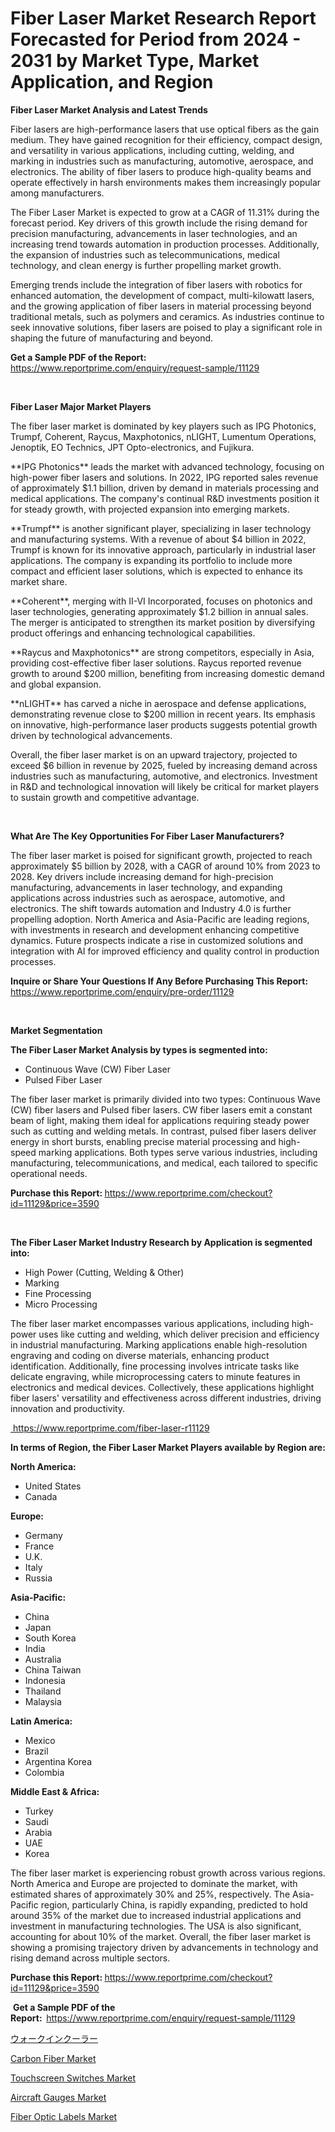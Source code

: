 <p><h1>Fiber Laser Market Research Report Forecasted for Period from 2024 -  2031 by Market Type, Market Application, and Region</h1></p><p><strong>Fiber Laser Market Analysis and Latest Trends</strong></p>
<p><p>Fiber lasers are high-performance lasers that use optical fibers as the gain medium. They have gained recognition for their efficiency, compact design, and versatility in various applications, including cutting, welding, and marking in industries such as manufacturing, automotive, aerospace, and electronics. The ability of fiber lasers to produce high-quality beams and operate effectively in harsh environments makes them increasingly popular among manufacturers.</p><p>The Fiber Laser Market is expected to grow at a CAGR of 11.31% during the forecast period. Key drivers of this growth include the rising demand for precision manufacturing, advancements in laser technologies, and an increasing trend towards automation in production processes. Additionally, the expansion of industries such as telecommunications, medical technology, and clean energy is further propelling market growth. </p><p>Emerging trends include the integration of fiber lasers with robotics for enhanced automation, the development of compact, multi-kilowatt lasers, and the growing application of fiber lasers in material processing beyond traditional metals, such as polymers and ceramics. As industries continue to seek innovative solutions, fiber lasers are poised to play a significant role in shaping the future of manufacturing and beyond.</p></p>
<p><strong>Get a Sample PDF of the Report:&nbsp;</strong> <a href="https://www.reportprime.com/enquiry/request-sample/11129">https://www.reportprime.com/enquiry/request-sample/11129</a></p>
<p>&nbsp;</p>
<p><strong>Fiber Laser Major Market Players</strong></p>
<p><p>The fiber laser market is dominated by key players such as IPG Photonics, Trumpf, Coherent, Raycus, Maxphotonics, nLIGHT, Lumentum Operations, Jenoptik, EO Technics, JPT Opto-electronics, and Fujikura. </p><p>**IPG Photonics** leads the market with advanced technology, focusing on high-power fiber lasers and solutions. In 2022, IPG reported sales revenue of approximately $1.1 billion, driven by demand in materials processing and medical applications. The company's continual R&D investments position it for steady growth, with projected expansion into emerging markets.</p><p>**Trumpf** is another significant player, specializing in laser technology and manufacturing systems. With a revenue of about $4 billion in 2022, Trumpf is known for its innovative approach, particularly in industrial laser applications. The company is expanding its portfolio to include more compact and efficient laser solutions, which is expected to enhance its market share.</p><p>**Coherent**, merging with II-VI Incorporated, focuses on photonics and laser technologies, generating approximately $1.2 billion in annual sales. The merger is anticipated to strengthen its market position by diversifying product offerings and enhancing technological capabilities.</p><p>**Raycus and Maxphotonics** are strong competitors, especially in Asia, providing cost-effective fiber laser solutions. Raycus reported revenue growth to around $200 million, benefiting from increasing domestic demand and global expansion.</p><p>**nLIGHT** has carved a niche in aerospace and defense applications, demonstrating revenue close to $200 million in recent years. Its emphasis on innovative, high-performance laser products suggests potential growth driven by technological advancements.</p><p>Overall, the fiber laser market is on an upward trajectory, projected to exceed $6 billion in revenue by 2025, fueled by increasing demand across industries such as manufacturing, automotive, and electronics. Investment in R&D and technological innovation will likely be critical for market players to sustain growth and competitive advantage.</p></p>
<p>&nbsp;</p>
<p><strong>What Are The Key Opportunities For Fiber Laser Manufacturers?</strong></p>
<p><p>The fiber laser market is poised for significant growth, projected to reach approximately $5 billion by 2028, with a CAGR of around 10% from 2023 to 2028. Key drivers include increasing demand for high-precision manufacturing, advancements in laser technology, and expanding applications across industries such as aerospace, automotive, and electronics. The shift towards automation and Industry 4.0 is further propelling adoption. North America and Asia-Pacific are leading regions, with investments in research and development enhancing competitive dynamics. Future prospects indicate a rise in customized solutions and integration with AI for improved efficiency and quality control in production processes.</p></p>
<p><strong>Inquire or Share Your Questions If Any Before Purchasing This Report:</strong> <a href="https://www.reportprime.com/enquiry/pre-order/11129">https://www.reportprime.com/enquiry/pre-order/11129</a></p>
<p>&nbsp;</p>
<p><strong>Market Segmentation</strong></p>
<p><strong>The Fiber Laser Market Analysis by types is segmented into:</strong></p>
<p><ul><li>Continuous Wave (CW) Fiber Laser</li><li>Pulsed Fiber Laser</li></ul></p>
<p><p>The fiber laser market is primarily divided into two types: Continuous Wave (CW) fiber lasers and Pulsed fiber lasers. CW fiber lasers emit a constant beam of light, making them ideal for applications requiring steady power such as cutting and welding metals. In contrast, pulsed fiber lasers deliver energy in short bursts, enabling precise material processing and high-speed marking applications. Both types serve various industries, including manufacturing, telecommunications, and medical, each tailored to specific operational needs.</p></p>
<p><strong>Purchase this Report:&nbsp;</strong><a href="https://www.reportprime.com/checkout?id=11129&price=3590">https://www.reportprime.com/checkout?id=11129&price=3590</a></p>
<p>&nbsp;</p>
<p><strong>The Fiber Laser Market Industry Research by Application is segmented into:</strong></p>
<p><ul><li>High Power (Cutting, Welding & Other)</li><li>Marking</li><li>Fine Processing</li><li>Micro Processing</li></ul></p>
<p><p>The fiber laser market encompasses various applications, including high-power uses like cutting and welding, which deliver precision and efficiency in industrial manufacturing. Marking applications enable high-resolution engraving and coding on diverse materials, enhancing product identification. Additionally, fine processing involves intricate tasks like delicate engraving, while microprocessing caters to minute features in electronics and medical devices. Collectively, these applications highlight fiber lasers' versatility and effectiveness across different industries, driving innovation and productivity.</p></p>
<p><a href="https://www.reportprime.com/fiber-laser-r11129">&nbsp;https://www.reportprime.com/fiber-laser-r11129</a></p>
<p><strong>In terms of Region, the Fiber Laser Market Players available by Region are:</strong></p>
<p>
    <p> <strong> North America: </strong>
        <ul>
            <li>United States</li>
            <li>Canada</li>
        </ul>
        </p> 
    <p> <strong> Europe: </strong>
        <ul>
            <li>Germany</li>
            <li>France</li>
            <li>U.K.</li>
            <li>Italy</li>
            <li>Russia</li>
        </ul>
        </p> 
    <p> <strong> Asia-Pacific: </strong>
        <ul>
            <li>China</li>
            <li>Japan</li>
            <li>South Korea</li>
            <li>India</li>
            <li>Australia</li>
            <li>China Taiwan</li>
            <li>Indonesia</li>
            <li>Thailand</li>
            <li>Malaysia</li>
        </ul>
        </p> 
    <p> <strong> Latin America: </strong>
        <ul>
            <li>Mexico</li>
            <li>Brazil</li>
            <li>Argentina Korea</li>
            <li>Colombia</li>
        </ul>
        </p> 
    <p> <strong> Middle East & Africa: </strong>
        <ul>
            <li>Turkey</li>
            <li>Saudi</li>
            <li>Arabia</li>
            <li>UAE</li>
            <li>Korea</li>
        </ul>
    </p>
    </p>
<p><p>The fiber laser market is experiencing robust growth across various regions. North America and Europe are projected to dominate the market, with estimated shares of approximately 30% and 25%, respectively. The Asia-Pacific region, particularly China, is rapidly expanding, predicted to hold around 35% of the market due to increased industrial applications and investment in manufacturing technologies. The USA is also significant, accounting for about 10% of the market. Overall, the fiber laser market is showing a promising trajectory driven by advancements in technology and rising demand across multiple sectors.</p></p>
<p><strong>Purchase this Report: </strong><a href="https://www.reportprime.com/checkout?id=11129&price=3590">https://www.reportprime.com/checkout?id=11129&price=3590</a></p>
<p>&nbsp;<strong>Get a Sample PDF of the Report:&nbsp;&nbsp;</strong><a href="https://www.reportprime.com/enquiry/request-sample/11129">https://www.reportprime.com/enquiry/request-sample/11129</a></p>
<p><strong></strong></p>
<p><p><a href="https://medium.com/@gordonjast2023/walk-in-coolers-market-%E3%81%AE%E3%82%B0%E3%83%AD%E3%83%BC%E3%83%90%E3%83%AB%E5%B8%82%E5%A0%B4%E6%A6%82%E8%A6%81%E3%81%AF-%E4%B8%96%E7%95%8C%E3%81%8A%E3%82%88%E3%81%B3%E4%B8%BB%E8%A6%81%E5%B8%82%E5%A0%B4%E3%81%AB%E3%81%8A%E3%81%91%E3%82%8B%E6%A5%AD%E7%95%8C%E3%81%AB%E5%BD%B1%E9%9F%BF%E3%82%92%E4%B8%8E%E3%81%88%E3%82%8B%E4%B8%BB%E8%A6%81%E3%81%AA%E3%83%88%E3%83%AC%E3%83%B3%E3%83%89%E3%81%AB%E3%81%A4%E3%81%84%E3%81%A6-%E7%8B%AC%E8%87%AA%E3%81%AE%E8%A6%96%E7%82%B9%E3%82%92%E6%8F%90%E4%BE%9B%E3%81%97%E3%81%BE%E3%81%99-a7baff38f485">ウォークインクーラー</a></p><p><a href="https://github.com/AKSHATREPORTPRIME/Market-Research-Report-List-6/blob/main/carbon-fiber-market.md">Carbon Fiber Market</a></p><p><a href="https://www.linkedin.com/pulse/emerging-market-trends-regional-analysis-touchscreen-switches-ex6vc?trackingId=bnWEOEugTQCG%2BKm1dMXS7Q%3D%3D">Touchscreen Switches Market</a></p><p><a href="https://issuu.com/reportprime-2/docs/aircraft-gauges-market-size-2030.pp_1406bb59fb43a4">Aircraft Gauges Market</a></p><p><a href="https://medium.com/@caroline.lewis06756/the-growth-of-the-fiber-optic-labels-market-has-been-significant-driven-by-various-critical-051e6a35cf16">Fiber Optic Labels Market</a></p></p>